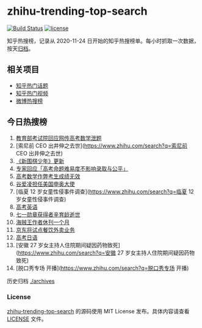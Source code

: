 # zhihu-trending-top-search

[![Build Status](https://github.com/justjavac/zhihu-trending-top-search/workflows/ci/badge.svg?branch=main)](https://github.com/justjavac/zhihu-trending-top-search/actions)
[![license](https://img.shields.io/github/license/justjavac/zhihu-trending-top-search)](https://github.com/justjavac/zhihu-trending-top-search/blob/main/LICENSE)

知乎热搜榜，记录从 2020-11-24 日开始的知乎热搜榜单。每小时抓取一次数据，按天[归档](./archives)。

## 相关项目

- [知乎热门话题](https://github.com/justjavac/zhihu-trending-hot-questions)
- [知乎热门视频](https://github.com/justjavac/zhihu-trending-hot-video)
- [微博热搜榜](https://github.com/justjavac/weibo-trending-hot-search)

## 今日热搜榜

<!-- BEGIN -->
<!-- 最后更新时间 Thu Jun 09 2022 04:05:31 GMT+0800 (China Standard Time) -->

1. [教育部考试院回应网传高考数学泄题](https://www.zhihu.com/search?q=教育部考试院回应网传高考数学泄题)
1. [索尼前 CEO 出井伸之去世](https://www.zhihu.com/search?q=索尼前 CEO 出井伸之去世)
1. [《新围棋少年》更新](https://www.zhihu.com/search?q=《新围棋少年》更新)
1. [专家回应「高考命题难易度不影响录取与公平」](https://www.zhihu.com/search?q=专家回应「高考命题难易度不影响录取与公平」)
1. [高考数学作弊考生成绩无效](https://www.zhihu.com/search?q=高考数学作弊考生成绩无效)
1. [谷爱凌担任美国申奥大使](https://www.zhihu.com/search?q=谷爱凌担任美国申奥大使)
1. [临夏 12 岁女童性侵事件调查](https://www.zhihu.com/search?q=临夏 12 岁女童性侵事件调查)
1. [高考英语](https://www.zhihu.com/search?q=高考英语)
1. [七一勋章获得者辛育龄逝世](https://www.zhihu.com/search?q=七一勋章获得者辛育龄逝世)
1. [海贼王作者休刊一个月](https://www.zhihu.com/search?q=海贼王作者休刊一个月)
1. [京东将试点餐饮外卖业务](https://www.zhihu.com/search?q=京东将试点餐饮外卖业务)
1. [高考日语](https://www.zhihu.com/search?q=高考日语)
1. [安徽 27 岁女主持人住院期间疑因药物致死](https://www.zhihu.com/search?q=安徽 27 岁女主持人住院期间疑因药物致死)
1. [脱口秀专场 开播](https://www.zhihu.com/search?q=脱口秀专场 开播)

<!-- END -->

历史归档 [./archives](./archives)

### License

[zhihu-trending-top-search](https://github.com/justjavac/zhihu-trending-top-search)
的源码使用 MIT License 发布。具体内容请查看 [LICENSE](./LICENSE) 文件。
